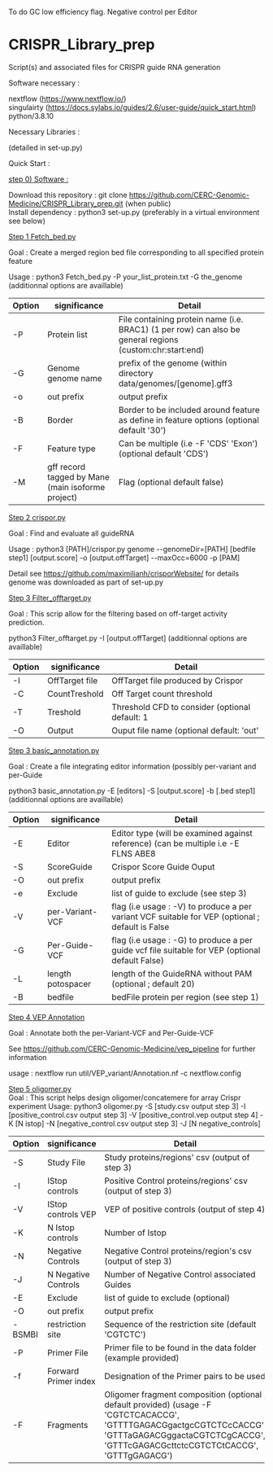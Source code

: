 To do GC low efficiency flag.
Negative control per Editor


# CRISPR_Library_prep
Script(s) and associated files for CRISPR guide RNA generation

Software necessary :

nextflow (https://www.nextflow.io/)  
singulairty (https://docs.sylabs.io/guides/2.6/user-guide/quick_start.html)  
python/3.8.10

Necessary Libraries :

(detailed in set-up.py)

Quick Start :

<ins> step 0) Software :  </ins>
   
Download this repository : git clone https://github.com/CERC-Genomic-Medicine/CRISPR_Library_prep.git (when public)  
Install dependency : python3 set-up.py (preferably in a virtual environment see below)    

<ins> Step 1 Fetch_bed.py </ins> 

Goal : Create a merged region bed file corresponding to all specified protein feature 

Usage : python3 Fetch_bed.py -P your_list_protein.txt -G the_genome (additionnal options are availlable)  
 
| Option     | significance | Detail |
| ---      | ---       | ---       |
| -P | Protein list | File containing protein name (i.e. BRAC1) (1 per row) can also be general regions (custom:chr:start:end) |
| -G     | Genome genome name | prefix of the genome (within directory data/genomes/[genome].gff3 |
| -o | out prefix | output prefix |
| -B | Border | Border to be included around feature as define in feature options (optional default '30')|
| -F | Feature type | Can be multiple (i.e -F 'CDS' 'Exon') (optional default 'CDS')|
| -M | gff record tagged by Mane (main isoforme project) | Flag (optional default false) |


<ins> Step 2 crispor.py </ins> 

Goal : Find and evaluate all guideRNA

Usage : python3 [PATH]/crispor.py genome --genomeDir=[PATH] [bedfile step1] [output.score] -o [output.offTarget] --maxOcc=6000 -p [PAM]

Detail see https://github.com/maximilianh/crisporWebsite/ for details
genome was downloaded as part of set-up.py

<ins> Step 3 Filter_offtarget.py </ins> 

Goal : This scrip allow for the filtering based on off-target activity prediction. 
 
python3 Filter_offtarget.py -I [output.offTarget] (additionnal options are availlable)   

| Option     | significance | Detail |
| ---      | ---       | ---       |
| -I | OffTarget file | OffTarget file produced by Crispor |
| -C     | CountTreshold | Off Target count threshold |
| -T | Treshold | Threshold CFD to consider (optional default: 1 |
| -O | Output | Ouput file name (optional default: 'out'|

 
<ins> Step 3 basic_annotation.py </ins> 

Goal : Create a file integrating editor information (possibly per-variant and per-Guide

python3 basic_annotation.py -E [editors] -S [output.score] -b [.bed step1] (additionnal options are availlable)  

| Option     | significance | Detail |
| ---      | ---       | ---       |
| -E | Editor | Editor type (will be examined against reference) (can be multiple i.e -E FLNS ABE8 |
| -S     | ScoreGuide | Crispor Score Guide Ouput |
| -O | out prefix | output prefix |
| -e | Exclude | list of guide to exclude (see step 3)|
| -V | per-Variant-VCF | flag (i.e usage : -V) to produce a per variant VCF suitable for VEP (optional ; default is False|
| -G | Per-Guide-VCF | flag (i.e usage : -G) to produce a per guide vcf file suitable for VEP (optional default False) |
| -L | length potospacer | length of the GuideRNA without PAM (optional ; default 20) |
| -B | bedfile | bedFile protein per region (see step 1) |

<ins> Step 4 VEP Annotation </ins> 

Goal : Annotate both the per-Variant-VCF and Per-Guide-VCF

See https://github.com/CERC-Genomic-Medicine/vep_pipeline for further information

usage : nextflow run util/VEP_variant/Annotation.nf -c nextflow.config   
  
<ins> Step 5 oligomer.py </ins>  
Goal : This script helps design oligomer/concatemere for array Crispr experiment
Usage: python3 oligomer.py -S [study.csv output step 3] -I [positive_control.csv output step 3] -V [positive_control.vep output step 4] -K [N istop] -N [negative_control.csv output step 3] -J [N negative_controls]  

| Option     | significance | Detail |
| ---      | ---       | ---       |
|  -S    |  Study File  | Study proteins/regions' csv (output of step 3) |
|   -I    |     IStop controls   | Positive Control proteins/regions' csv (output of step 3) |
|   -V    |     IStop controls VEP   | VEP of positive controls (output of step 4) |
|   -K    |     N Istop controls  | Number of Istop |
|   -N    |     Negative Controls   | Negative Control proteins/region's csv (output of step 3) |
|   -J    |     N Negative Controls   | Number of Negative Control associated Guides|
| -E | Exclude | list of guide to exclude (optional)|
| -O | out prefix | output prefix |
| -BSMBI | restriction site | Sequence of the restriction site (default 'CGTCTC')  |
| -P | Primer File | Primer file to be found in the data folder (example provided)|
| -f | Forward Primer index | Designation of the Primer pairs to be used |
| -F | Fragments | Oligomer fragment composition (optional ; default provided) (usage -F 'CGTCTCACACCG', 'GTTTTGAGACGgactgcCGTCTCcCACCG', 'GTTTaGAGACGggactaCGTCTCgCACCG', 'GTTTcGAGACGcttctcCGTCTCtCACCG', 'GTTTgGAGACG') |



